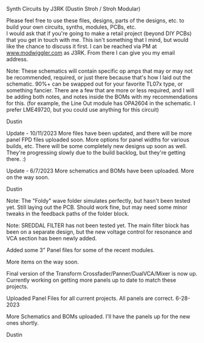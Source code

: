 Synth Circuits by J3RK (Dustin Stroh / Stroh Modular)

Please feel free to use these files, designs, parts of the designs, etc. to build your own circuits, synths, modules, PCBs, etc.  
I would ask that if you're going to make a retail project (beyond DIY PCBs) that you get in touch with me.  This isn't something that I mind, but would like the chance to discuss it first.  I can be reached via PM at www.modwiggler.com as J3RK.  From there I can give you my email address.

Note: These schematics will contain specific op amps that may or may not be recommended, required, or just there because that's how I laid out the schematic.  90%+ can be swapped out for your favorite TL07x type, or something fancier.  There are a few that are more or less required, and I will be adding both notes, and notes inside the BOMs with my recommendations for this.  (for example, the Line Out module has OPA2604 in the schematic.  I prefer LME49720, but you could use anything for this circuit)

Dustin

Update - 10/11/2023
More files have been updated, and there will be more panel FPD files uploaded soon.  More options for panel widths for various builds, etc.  There will be some completely new designs up soon as well.  They're progressing slowly due to the build backlog, but they're getting there.  :)

Update - 6/7/2023
More schematics and BOMs have been uploaded.  More on the way soon.

Dustin

Note: The "Foldy" wave folder simulates perfectly, but hasn't been tested yet.  Still laying out the PCB.  Should work fine, but may need some minor tweaks in the feedback paths of the folder block.

Note: SREDDAL FILTER has not been tested yet.  The main filter block has been on a separate design, but the new voltage control for resonance and VCA section has been newly added.

Added some 3" Panel files for some of the recent modules.

More items on the way soon.

Final version of the Transform Crossfader/Panner/DualVCA/Mixer is now up.  Currently working on getting more panels up to date to match these projects.

Uploaded Panel Files for all current projects.  All panels are correct. 6-28-2023

More Schematics and BOMs uploaded.  I'll have the panels up for the new ones shortly.

Dustin

